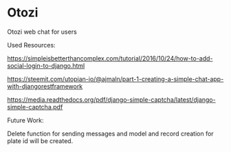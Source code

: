 # Otozi
Otozi web chat for users

Used Resources:

https://simpleisbetterthancomplex.com/tutorial/2016/10/24/how-to-add-social-login-to-django.html

https://steemit.com/utopian-io/@ajmaln/part-1-creating-a-simple-chat-app-with-djangorestframework

https://media.readthedocs.org/pdf/django-simple-captcha/latest/django-simple-captcha.pdf

Future Work:

Delete function for sending messages and model and record creation for plate id will be created.
